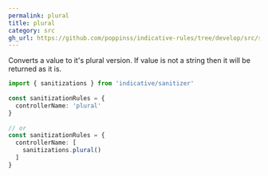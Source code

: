 ```yaml
---
permalink: plural
title: plural
category: src
gh_url: https://github.com/poppinss/indicative-rules/tree/develop/src/sanitizations/plural.ts
---
```


Converts a value to it's plural version. If value is not a string
then it will be returned as it is.
 
```ts
import { sanitizations } from 'indicative/sanitizer'
 
const sanitizationRules = {
  controllerName: 'plural'
}
 
// or
const sanitizationRules = {
  controllerName: [
    sanitizations.plural()
  ]
}
```